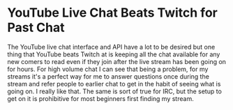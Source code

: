 # YouTube Live Chat Beats Twitch for Past Chat

The YouTube live chat interface and API have a lot to be desired but one
thing that YouTube beats Twitch at is keeping all the chat available for
any new comers to read even if they join after the live stream has been
going on for hours. For high volume chat I can see that being a problem,
for my streams it's a perfect way for me to answer questions once during
the stream and refer people to earlier chat to get in the habit of
seeing what is going on. I really like that. The same is sort of true
for IRC, but the setup to get on it is prohibitive for most beginners
first finding my stream.
